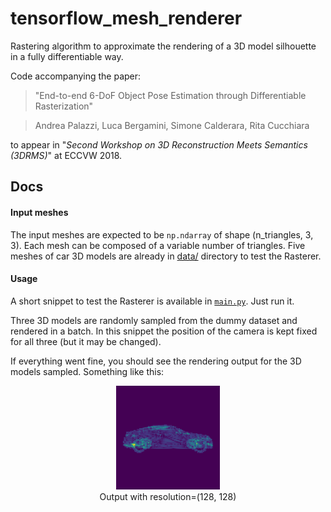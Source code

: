 # tensorflow_mesh_renderer
Rastering algorithm to approximate the rendering of a 3D model silhouette in a fully differentiable way.

Code accompanying the paper:
> "End-to-end 6-DoF Object Pose Estimation through Differentiable Rasterization"

> Andrea Palazzi, Luca Bergamini, Simone Calderara, Rita Cucchiara

to appear in "*Second Workshop on 3D Reconstruction Meets Semantics (3DRMS)*" at ECCVW 2018.

## Docs

#### Input meshes
The input meshes are expected to be `np.ndarray` of shape (n_triangles, 3, 3). Each mesh can be composed of a variable number of triangles. Five meshes of car 3D models are already in [data/](./data/) directory to test the Rasterer.

#### Usage
A short snippet to test the Rasterer is available in [`main.py`](./main.py). Just run it.

Three 3D models are randomly sampled from the dummy dataset and rendered in a batch. In this snippet the position of the camera is kept fixed for all three (but it may be changed).

If everything went fine, you should see the rendering output for the 3D models sampled. Something like this:

<p align="center">
 <img src="./img/output.png" alt="render_output" width="33%" height="33%">
 <br>Output with resolution=(128, 128)
</p>


